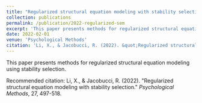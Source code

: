```yaml
---
title: "Regularized structural equation modeling with stability selection"
collection: publications
permalink: /publication/2022-regularized-sem
excerpt: 'This paper presents methods for regularized structural equation modeling using stability selection.'
date: 2022-02-01
venue: 'Psychological Methods'
citation: 'Li, X., & Jacobucci, R. (2022). &quot;Regularized structural equation modeling with stability selection.&quot; <i>Psychological Methods</i>, 27, 497-518.'
---
```


This paper presents methods for regularized structural equation modeling using stability selection.

Recommended citation: Li, X., & Jacobucci, R. (2022). "Regularized structural equation modeling with stability selection." <i>Psychological Methods</i>, 27, 497-518.